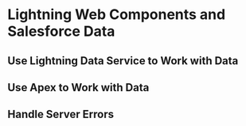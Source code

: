 # Lightning Web Components and Salesforce Data

## Use Lightning Data Service to Work with Data

## Use Apex to Work with Data

## Handle Server Errors